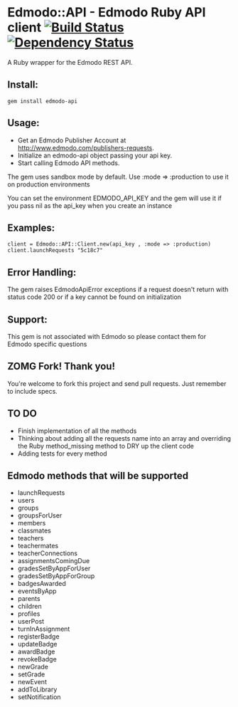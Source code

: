 Edmodo::API - Edmodo Ruby API client [![Build Status](https://secure.travis-ci.org/gabceb/edmodo-api.png)](http://travis-ci.org/gabceb/edmodo-api) [![Dependency Status](https://gemnasium.com/gabceb/edmodo-api.png)](https://gemnasium.com/gabceb/edmodo-api)
=======

A Ruby wrapper for the Edmodo REST API.

Install:
-------

	gem install edmodo-api

Usage:
-------

- Get an Edmodo Publisher Account at http://www.edmodo.com/publishers-requests.
- Initialize an edmodo-api object passing your api key.
- Start calling Edmodo API methods.

The gem uses sandbox mode by default. Use :mode => :production to use it on production environments

You can set the environment EDMODO_API_KEY and the gem will use it if you pass nil as the api_key when you create an instance

Examples:
----------
	client = Edmodo::API::Client.new(api_key , :mode => :production)
	client.launchRequests "5c18c7" 

Error Handling:
--------

The gem raises EdmodoApiError exceptions if a request doesn't return with status code 200 or if a key cannot be found on initialization

Support:
--------

This gem is not associated with Edmodo so please contact them for Edmodo specific questions

ZOMG Fork! Thank you!
---------

You're welcome to fork this project and send pull requests. Just remember to include specs.

TO DO
---------

- Finish implementation of all the methods
- Thinking about adding all the requests name into an array and overriding the Ruby method_missing method to DRY up the client code
- Adding tests for every method

Edmodo methods that will be supported
---------

- launchRequests
- users
- groups
- groupsForUser
- members
- classmates
- teachers
- teachermates
- teacherConnections
- assignmentsComingDue
- gradesSetByAppForUser
- gradesSetByAppForGroup
- badgesAwarded
- eventsByApp
- parents
- children
- profiles
- userPost
- turnInAssignment
- registerBadge
- updateBadge
- awardBadge
- revokeBadge
- newGrade
- setGrade
- newEvent
- addToLibrary
- setNotification

